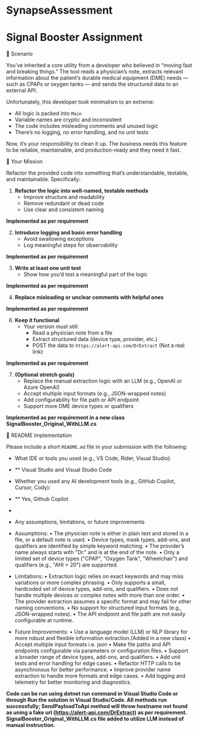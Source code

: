 # SynapseAssessment
# Signal Booster Assignment

📘 Scenario

You’ve inherited a core utility from a developer who believed in “moving fast and breaking things.” The tool reads a physician’s note, extracts relevant information about the patient’s durable medical equipment (DME) needs — such as CPAPs or oxygen tanks — and sends the structured data to an external API.

Unfortunately, this developer took minimalism to an extreme:
- All logic is packed into `Main`
- Variable names are cryptic and inconsistent
- The code includes misleading comments and unused logic
- There’s no logging, no error handling, and no unit tests

Now, it’s your responsibility to clean it up. The business needs this feature to be reliable, maintainable, and production-ready and they need it fast.


🧪 Your Mission

Refactor the provided code into something that’s understandable, testable, and maintainable. Specifically:

1. **Refactor the logic into well-named, testable methods**
   - Improve structure and readability
   - Remove redundant or dead code
   - Use clear and consistent naming
  
**Implemented as per requirement**

2. **Introduce logging and basic error handling**
   - Avoid swallowing exceptions
   - Log meaningful steps for observability
  
**Implemented as per requirement**

3. **Write at least one unit test**
   - Show how you’d test a meaningful part of the logic
  
**Implemented as per requirement**

4. **Replace misleading or unclear comments with helpful ones**

**Implemented as per requirement**

6. **Keep it functional**
   - Your version must still:
     - Read a physician note from a file
     - Extract structured data (device type, provider, etc.)
     - POST the data to `https://alert-api.com/DrExtract` (Not a real link)

**Implemented as per requirement**

7. **(Optional stretch goals)**
   - Replace the manual extraction logic with an LLM (e.g., OpenAI or Azure OpenAI)
   - Accept multiple input formats (e.g., JSON-wrapped notes)
   - Add configurability for file path or API endpoint
   - Support more DME device types or qualifiers

**Implemented as per requirement in a new class SignalBooster_Original_WithLLM.cs**

📄 README Implementation

Please include a short `README.md` file in your submission with the following:

- What IDE or tools you used (e.g., VS Code, Rider, Visual Studio):
- ** Visual Studio and Visual Studio Code

- Whether you used any AI development tools (e.g., GitHub Copilot, Cursor, Cody):
- ** Yes, Github Copilot
- 
- Any assumptions, limitations, or future improvements
- Assumptions:
•	The physician note is either in plain text and stored in a file, or a default note is used.
•	Device types, mask types, add-ons, and qualifiers are identified by simple keyword matching.
•	The provider’s name always starts with "Dr." and is at the end of the note.
•	Only a limited set of device types ("CPAP", "Oxygen Tank", "Wheelchair") and qualifiers (e.g., "AHI > 20") are supported.
- Limitations:
•	Extraction logic relies on exact keywords and may miss variations or more complex phrasing.
•	Only supports a small, hardcoded set of device types, add-ons, and qualifiers.
•	Does not handle multiple devices or complex notes with more than one order.
•	The provider extraction assumes a specific format and may fail for other naming conventions.
•	No support for structured input formats (e.g., JSON-wrapped notes).
•	The API endpoint and file path are not easily configurable at runtime.
- Future Improvements:
•	Use a language model (LLM) or NLP library for more robust and flexible information extraction.(Added in a new class)
•	Accept multiple input formats i.e. json
•	Make file paths and API endpoints configurable via parameters or configuration files.
•	Support a broader range of device types, add-ons, and qualifiers.
•	Add unit tests and error handling for edge cases.
•	Refactor HTTP calls to be asynchronous for better performance.
•	Improve provider name extraction to handle more formats and edge cases.
•	Add logging and telemetry for better monitoring and diagnostics.

**Code can be run using dotnet run command in **Visual Studio Code** or through Run the solution in Visual Studio/Code. 
All methods run successfully; SendPayloadToApi method will throw hostname not found as uning a fake url (https://alert-api.com/DrExtract) as per requirement.
SignalBooster_Original_WithLLM.cs file added to utilize LLM instead of manual instruction.**

